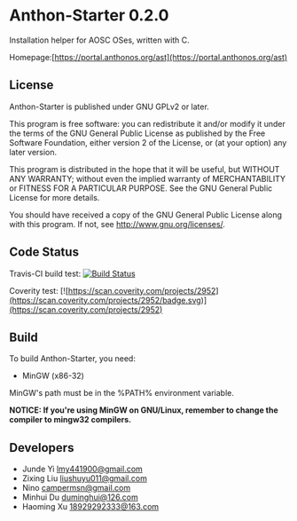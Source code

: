 # Anthon-Starter 0.2.0

Installation helper for AOSC OSes, written with C.

Homepage:[https://portal.anthonos.org/ast](https://portal.anthonos.org/ast)

## License

Anthon-Starter is published under GNU GPLv2 or later.

This program is free software: you can redistribute it and/or modify
it under the terms of the GNU General Public License as published by
the Free Software Foundation, either version 2 of the License, or
(at your option) any later version.

This program is distributed in the hope that it will be useful,
but WITHOUT ANY WARRANTY; without even the implied warranty of
MERCHANTABILITY or FITNESS FOR A PARTICULAR PURPOSE.  See the
GNU General Public License for more details.

You should have received a copy of the GNU General Public License
along with this program. If not, see <http://www.gnu.org/licenses/>.

## Code Status
Travis-CI build test: [![Build Status](https://travis-ci.org/AOSC-Dev/Anthon-Starter.svg?branch=0.2.0-devel)](https://travis-ci.org/AOSC-Dev/Anthon-Starter)

Coverity test: [![https://scan.coverity.com/projects/2952](https://scan.coverity.com/projects/2952/badge.svg)](https://scan.coverity.com/projects/2952)

## Build

To build Anthon-Starter, you need:

  * MinGW (x86-32)

MinGW's path must be in the %PATH% environment variable.

**NOTICE: If you're using MinGW on GNU/Linux, remember to change the compiler to mingw32 compilers.**

## Developers

  * Junde Yi <lmy441900@gmail.com>
  * Zixing Liu <liushuyu011@gmail.com>
  * Nino <campermsn@gmail.com>
  * Minhui Du <duminghui@126.com>
  * Haoming Xu <18929292333@163.com>
